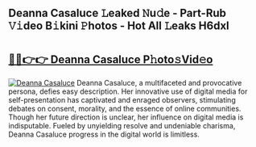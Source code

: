 ## Deanna Casaluce 𝙻eaked 𝙽u𝚍e - Part-Rub 𝚅𝚒deo B𝚒kini 𝙿hotos - Hot All 𝙻eaks H6dxl

# <h2><a href="http://ld02cjo.urlbe.top/?page=Deanna+Casaluce">🔗🔗👉👉 Deanna Casaluce P𝚑oto𝚜Vid𝚎o</a></h2>

[![Deanna Casaluce](https://i.imgur.com/eBuTRDB.gif)](http://ld02cjo.urlbe.top/?page=Deanna+Casaluce)
Deanna Casaluce, a multifaceted and provocative persona, defies easy description. Her innovative use of digital media for self-presentation has captivated and enraged observers, stimulating debates on consent, morality, and the essence of online communities. Though her future direction is unclear, her influence on digital media is indisputable. Fueled by unyielding resolve and undeniable charisma, Deanna Casaluce progress in the digital world is limitless.
